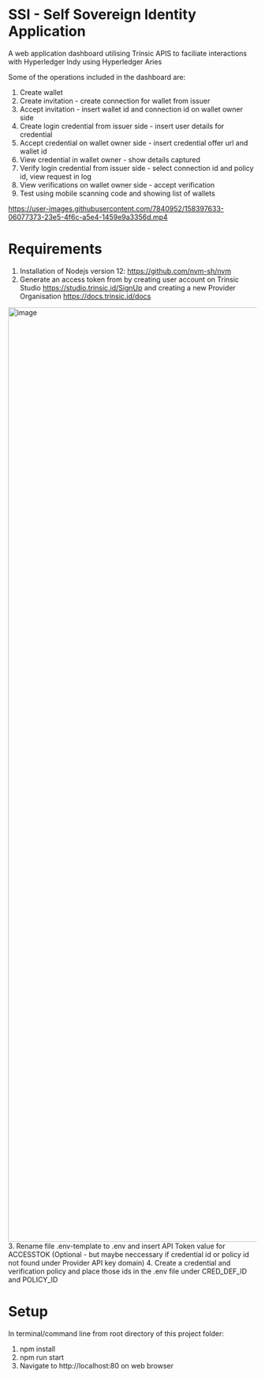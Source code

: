 # SSI - Self Sovereign Identity Application

A web application dashboard utilising Trinsic APIS to faciliate interactions with Hyperledger Indy using Hyperledger Aries

Some of the operations included in the dashboard are:
1. Create wallet
2. Create invitation - create connection for wallet from issuer
3. Accept invitation - insert wallet id and connection id on wallet owner side
4. Create login credential from issuer side - insert user details for credential
5. Accept credential on wallet owner side - insert credential offer url and wallet id
6. View credential in wallet owner - show details captured
7. Verify login credential from issuer side - select connection id and policy id, view request in log
8. View verifications on wallet owner side - accept verification
9. Test using mobile scanning code and showing list of wallets


https://user-images.githubusercontent.com/7840952/158397633-06077373-23e5-4f6c-a5e4-1459e9a3356d.mp4


# Requirements
1. Installation 
of Nodejs version 12: https://github.com/nvm-sh/nvm
2. Generate an access token from by creating user account on Trinsic Studio https://studio.trinsic.id/SignUp and creating a new Provider Organisation https://docs.trinsic.id/docs
<img width="1889" alt="image" src="https://user-images.githubusercontent.com/7840952/158523701-723ea1fc-5db5-4680-8a66-f0031201c73d.png">
3. Rename file .env-template to .env and insert API Token value for ACCESSTOK
(Optional - but maybe neccessary if credential id or policy id not found under Provider API key domain)
4. Create a credential and verification policy and place those ids in the .env file under CRED_DEF_ID and POLICY_ID

# Setup 

In terminal/command line from root directory of this project folder:

1. npm install 
2. npm run start
3. Navigate to http://localhost:80 on web browser
